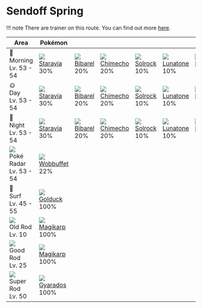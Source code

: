 # Sendoff Spring

!!! note
    There are trainer on this route. You can find out more [here](../../trainer_changes/sendoff_spring/).


Area                                          | Pokémon                          | &nbsp;                         | &nbsp;                          | &nbsp;                         | &nbsp;                          | &nbsp;                          | 
---                                           | ---                              | ---                            | ---                             | ---                            | ---                             | ---                             | 
🌅<br>Morning<br>Lv. 53 - 54                   | ![][397]<br> [Staravia]<br> 30%  | ![][400]<br> [Bibarel]<br> 20% | ![][358]<br> [Chimecho]<br> 20% | ![][338]<br> [Solrock]<br> 10% | ![][337]<br> [Lunatone]<br> 10% | ![][356]<br> [Dusclops]<br> 10% | 
🌞<br>Day<br>Lv. 53 - 54                       | ![][397]<br> [Staravia]<br> 30%  | ![][400]<br> [Bibarel]<br> 20% | ![][358]<br> [Chimecho]<br> 20% | ![][338]<br> [Solrock]<br> 10% | ![][337]<br> [Lunatone]<br> 10% | ![][356]<br> [Dusclops]<br> 10% | 
🌙<br>Night<br>Lv. 53 - 54                     | ![][397]<br> [Staravia]<br> 30%  | ![][400]<br> [Bibarel]<br> 20% | ![][358]<br> [Chimecho]<br> 20% | ![][338]<br> [Solrock]<br> 10% | ![][337]<br> [Lunatone]<br> 10% | ![][356]<br> [Dusclops]<br> 10% | 
![][poke-radar]<br> Poké Radar<br>Lv. 53 - 54 | ![][202]<br> [Wobbuffet]<br> 22% | &nbsp;                         | &nbsp;                          | &nbsp;                         | &nbsp;                          | &nbsp;                          | 
🌊<br> Surf<br>Lv. 45 - 55                     | ![][055]<br> [Golduck]<br> 100%  | &nbsp;                         | &nbsp;                          | &nbsp;                         | &nbsp;                          | &nbsp;                          | 
![][old-rod]<br>Old Rod<br>Lv. 10             | ![][129]<br> [Magikarp]<br> 100% | &nbsp;                         | &nbsp;                          | &nbsp;                         | &nbsp;                          | &nbsp;                          | 
![][good-rod]<br>Good Rod<br>Lv. 25           | ![][129]<br> [Magikarp]<br> 100% | &nbsp;                         | &nbsp;                          | &nbsp;                         | &nbsp;                          | &nbsp;                          | 
![][super-rod]<br>Super Rod<br>Lv. 50         | ![][130]<br> [Gyarados]<br> 100% | &nbsp;                         | &nbsp;                          | &nbsp;                         | &nbsp;                          | &nbsp;                          | 

[Golduck]: ../../pokemon_changes/055/
[Magikarp]: ../../pokemon_changes/129/
[Gyarados]: ../../pokemon_changes/130/
[Wobbuffet]: ../../pokemon_changes/202/
[Lunatone]: ../../pokemon_changes/337/
[Solrock]: ../../pokemon_changes/338/
[Dusclops]: ../../pokemon_changes/356/
[Chimecho]: ../../pokemon_changes/358/
[Staravia]: ../../pokemon_changes/397/
[Bibarel]: ../../pokemon_changes/400/
[good-rod]: ../img/items/good-rod.png
[old-rod]: ../img/items/old-rod.png
[poke-radar]: ../img/items/poke-radar.png
[super-rod]: ../img/items/super-rod.png
[055]: ../img/pokemon/055.png
[129]: ../img/pokemon/129.png
[130]: ../img/pokemon/130.png
[202]: ../img/pokemon/202.png
[337]: ../img/pokemon/337.png
[338]: ../img/pokemon/338.png
[356]: ../img/pokemon/356.png
[358]: ../img/pokemon/358.png
[397]: ../img/pokemon/397.png
[400]: ../img/pokemon/400.png
